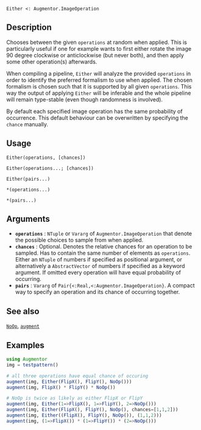 ```
Either <: Augmentor.ImageOperation
```

## Description

Chooses between the given `operations` at random when applied. This is particularly useful if one for example wants to first either rotate the image 90 degree clockwise or anticlockwise (but never both), and then apply some other operation(s) afterwards.

When compiling a pipeline, `Either` will analyze the provided `operations` in order to identify the preferred formalism to use when applied. The chosen formalism is chosen such that it is supported by all given `operations`. This way the output of applying `Either` will be inferable and the whole pipeline will remain type-stable (even though randomness is involved).

By default each specified image operation has the same probability of occurrence. This default behaviour can be overwritten by specifying the `chance` manually.

## Usage

```
Either(operations, [chances])

Either(operations...; [chances])

Either(pairs...)

*(operations...)

*(pairs...)
```

## Arguments

  * **`operations`** : `NTuple` or `Vararg` of `Augmentor.ImageOperation`   that denote the possible choices to sample from when applied.
  * **`chances`** : Optional. Denotes the relative chances for an   operation to be sampled. Has to contain the same number of   elements as `operations`. Either an `NTuple` of numbers if   specified as positional argument, or alternatively a   `AbstractVector` of numbers if specified as a keyword   argument. If omitted every operation will have equal   probability of occurring.
  * **`pairs`** : `Vararg` of `Pair{<:Real,<:Augmentor.ImageOperation}`.   A compact way to specify an operation and its chance of   occurring together.

## See also

[`NoOp`](@ref), [`augment`](@ref)

## Examples

```julia
using Augmentor
img = testpattern()

# all three operations have equal chance of occuring
augment(img, Either(FlipX(), FlipY(), NoOp()))
augment(img, FlipX() * FlipY() * NoOp())

# NoOp is twice as likely as either FlipX or FlipY
augment(img, Either(1=>FlipX(), 1=>FlipY(), 2=>NoOp()))
augment(img, Either(FlipX(), FlipY(), NoOp(), chances=[1,1,2]))
augment(img, Either((FlipX(), FlipY(), NoOp()), (1,1,2)))
augment(img, (1=>FlipX()) * (1=>FlipY()) * (2=>NoOp()))
```
